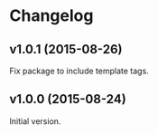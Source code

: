# Changelog

<!---
Boilerplate:

## vX.X.X (YYYY-MM-DD)

### Added

### Deprecated

### Removed

### Fixed

### Security
-->
## v1.0.1 (2015-08-26)

Fix package to include template tags.

## v1.0.0 (2015-08-24)

Initial version.
